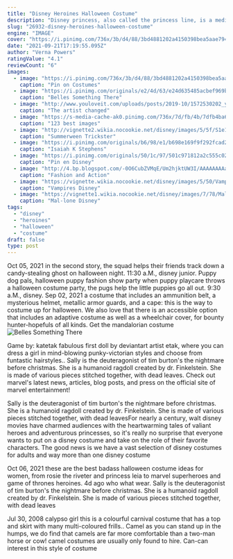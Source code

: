 ```yaml
---
title: "Disney Heroines Halloween Costume"
description: "Disney princess, also called the princess line, is a media franchise and toy-line owned by the walt disney company.Created by disney consumer products chairman andy mooney, the franchise features a line-up of female protagonists who have appeared in various disney franchises.. The franchise does not include all princess characters from the whole of disney"
slug: "26932-disney-heroines-halloween-costume"
engine: "IMAGE"
cover: "https://i.pinimg.com/736x/3b/d4/88/3bd4881202a4150398bea5aae7946029--princess-tiana-costume-frog-princess.jpg"
date: "2021-09-21T17:19:55.095Z"
author: "Verna Powers"
ratingValue: "4.1"
reviewCount: "6"
images:
  - image: "https://i.pinimg.com/736x/3b/d4/88/3bd4881202a4150398bea5aae7946029--princess-tiana-costume-frog-princess.jpg"
    caption: "Pin on Costumes"
  - image: "https://i.pinimg.com/originals/e2/4d/63/e24d635485acbef969baa77f4cd14b71.jpg"
    caption: "Belles Something There"
  - image: "http://www.youloveit.com/uploads/posts/2019-10/1572530202_youloveit_com_halloween_disney_princess_art_horror_movie08.jpg"
    caption: "The artist changed"
  - image: "https://s-media-cache-ak0.pinimg.com/736x/7d/fb/4b/7dfb4ba6ab8fea19c376017cc22c1c7d--fairytale-party-halloween-ideas.jpg"
    caption: "123 best images"
  - image: "http://vignette2.wikia.nocookie.net/disney/images/5/5f/S1e12_trickster_in_street.png/revision/latest?cb=20130725203041"
    caption: "Summerween Trickster"
  - image: "https://i.pinimg.com/originals/b6/98/e1/b698e169f9f292fcad2d19260351f48c.jpg"
    caption: "Isaiah K Stephens"
  - image: "https://i.pinimg.com/originals/50/1c/97/501c971812a2c555c02aeec3da5488f1.jpg"
    caption: "Pin en Disney"
  - image: "http://4.bp.blogspot.com/-0O6CubZVMqE/Um2hjktUW3I/AAAAAAAAa4s/RXL4yACcn9M/s1600/tumblr_mus2cfI5mz1r88lcmo1_1280.png.jpeg"
    caption: "Fashion and Action"
  - image: "https://vignette.wikia.nocookie.net/disney/images/5/50/Vampires.jpg/revision/latest?cb=20140102194336"
    caption: "Vampires Disney"
  - image: "https://vignette1.wikia.nocookie.net/disney/images/7/78/Mal-Lone-1.png/revision/latest?cb=20170128095812"
    caption: "Mal-lone Disney"
tags:
  - "disney"
  - "heroines"
  - "halloween"
  - "costume"
draft: false
type: post
---
```


Oct 05, 2021 in the second story, the squad helps their friends track down a candy-stealing ghost on halloween night. 11:30 a.M., disney junior. Puppy dog pals, halloween puppy fashion show party  when puppy playcare throws a halloween costume party, the pugs help the little puppies go all out. 9:30 a.M., disney. Sep 02, 2021 a costume that includes an ammunition belt, a mysterious helmet, metallic armor guards, and a cape: this is the way to costume up for halloween. We also love that there is an accessible option that includes an adaptive costume as well as a wheelchair cover, for bounty hunter-hopefuls of all kinds. Get the mandalorian costume
![Belles Something There](https://i.pinimg.com/originals/e2/4d/63/e24d635485acbef969baa77f4cd14b71.jpg "Belles Something There")

Game by: katetak fabulous first doll by deviantart artist etak, where you can dress a girl in mind-blowing punky-victorian styles and choose from funtastic hairstyles.. Sally is the deuteragonist of tim burton&#39;s the nightmare before christmas. She is a humanoid ragdoll created by dr. Finkelstein. She is made of various pieces stitched together, with dead leaves. Check out marvel&#39;s latest news, articles, blog posts, and press on the official site of marvel entertainment!
<!--inArticleAds-->

<!--galleryOne-->

Sally is the deuteragonist of tim burton's the nightmare before christmas. She is a humanoid ragdoll created by dr. Finkelstein. She is made of various pieces stitched together, with dead leavesFor nearly a century, walt disney movies have charmed audiences with the heartwarming tales of valiant heroes and adventurous princesses, so it's really no surprise that everyone wants to put on a disney costume and take on the role of their favorite characters. The good news is we have a vast selection of disney costumes for adults and way more than one disney costume
<!--inArticleAds-->

<!--galleryTwo-->

Oct 06, 2021 these are the best badass halloween costume ideas for women, from rosie the riveter and princess leia to marvel superheroes and game of thrones heroines. 4d ago who what wear. Sally is the deuteragonist of tim burton's the nightmare before christmas. She is a humanoid ragdoll created by dr. Finkelstein. She is made of various pieces stitched together, with dead leaves
<!--galleryThree-->

Jul 30, 2008 calypso girl  this is a colourful carnival costume that has a top and skirt with many multi-coloured frills.. Camel  as you can stand up in the humps, we do find that camels are far more comfortable than a two-man horse or cow! camel costumes are usually only found to hire. Can-can  interest in this style of costume